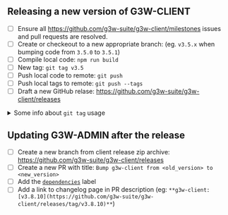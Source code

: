## Releasing a new version of G3W-CLIENT

- [ ] Ensure all https://github.com/g3w-suite/g3w-client/milestones issues and pull requests are resolved.
- [ ] Create or checkeout to a new appropriate branch: (eg. `v3.5.x` when bumping code from `3.5.0` to `3.5.1`)
- [ ] Compile local code: `npm run build`
- [ ] New tag: `git tag v3.5`
- [ ] Push local code to remote: `git push`
- [ ] Push local tags to remote: `git push --tags`
- [ ] Draft a new GitHub relase: https://github.com/g3w-suite/g3w-client/releases

<details>

<summary> Some info about <code>git tag</code> usage </summary>

**Listing local tags:**
```sh
git tag
```

**Add a new tag:**
```sh
git tag v3.5
```

**Update an existing tag:**
```sh
git tag -f v3.5
```

**Delete an  existing tag:**
```sh
git tag -d v3.5
```

**Publish a local tag:**
```sh
git push origin v3.5
```

**Publish all local tags:**
```sh
git push --tags
```

---

Fore more info:

- https://www.atlassian.com/git/tutorials/inspecting-a-repository/git-tag

</details>

## Updating G3W-ADMIN after the release

- [ ] Create a new branch from client release zip archive: https://github.com/g3w-suite/g3w-client/releases
- [ ] Create a new PR with title: `Bump g3w-client from <old_version> to <new_version>`
- [ ] Add the [`dependencies`](https://github.com/g3w-suite/g3w-admin/pulls?q=is%3Apr+is%3Aclosed+label%3Adependencies) label
- [ ] Add a link to changelog page in PR description (eg: `**g3w-client: [v3.8.10](https://github.com/g3w-suite/g3w-client/releases/tag/v3.8.10)**`)